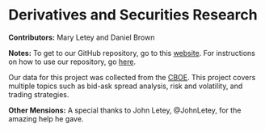 <!--![JupyterNotebook](https://img.shields.io/badge/jupyter-notebook-orange.svg)
![Python3.6](https://img.shields.io/badge/python-3.6-blue.svg)-->

# Derivatives and Securities Research

**Contributors:** Mary Letey and Daniel Brown

**Notes:** To get to our GitHub repository, go to this [website](https://github.com/maryletey/Derivatives-and-Securities-Research). For instructions on how to use our repository, go [here](https://github.com/maryletey/Derivatives-and-Securities-Research/blob/master/instructions.md).

<!--For this project, we have a Jupyter Notebook `Daniel Brown Getting Data.ipynb` that gets our data every Monday, Wednesday, and Friday at 11:00 AM from [CBOE](http://www.cboe.com)-->

Our data for this project was collected from the [CBOE](http://www.cboe.com). This project covers multiple topics such as bid-ask spread analysis, risk and volatility, and trading strategies.

**Other Mensions:** A special thanks to John Letey, @JohnLetey, for the amazing help he gave.